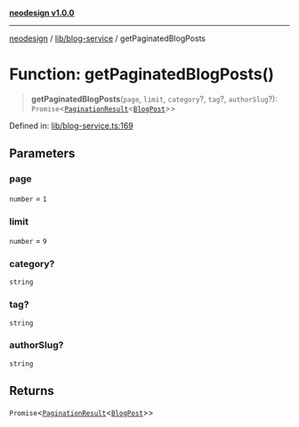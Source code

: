 [**neodesign v1.0.0**](../../../README.md)

***

[neodesign](../../../modules.md) / [lib/blog-service](../README.md) / getPaginatedBlogPosts

# Function: getPaginatedBlogPosts()

> **getPaginatedBlogPosts**(`page`, `limit`, `category`?, `tag`?, `authorSlug`?): `Promise`\<[`PaginationResult`](../../../types/blog/interfaces/PaginationResult.md)\<[`BlogPost`](../../../types/blog/interfaces/BlogPost.md)\>\>

Defined in: [lib/blog-service.ts:169](https://github.com/mladjom/neodesign/blob/12ebc446849a001345c104056aef95c6372b148e/lib/blog-service.ts#L169)

## Parameters

### page

`number` = `1`

### limit

`number` = `9`

### category?

`string`

### tag?

`string`

### authorSlug?

`string`

## Returns

`Promise`\<[`PaginationResult`](../../../types/blog/interfaces/PaginationResult.md)\<[`BlogPost`](../../../types/blog/interfaces/BlogPost.md)\>\>
